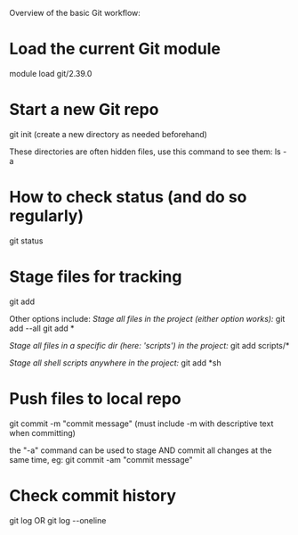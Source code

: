 Overview of the basic Git workflow:

# Load the current Git module
module load git/2.39.0

# Start a new Git repo
git init
(create a new directory as needed beforehand)

These directories are often hidden files, use this command to see them:
ls -a

# How to check status (and do so regularly)
git status

# Stage files for tracking
git add

Other options include:
*Stage all files in the project (either option works):*
git add --all
git add *

*Stage all files in a specific dir (here: 'scripts') in the project:*
git add scripts/*

*Stage all shell scripts *anywhere* in the project:*
git add *sh 

# Push files to local repo
git commit -m "commit message"
(must include -m with descriptive text when committing)

the "-a" command can be used to stage AND commit all changes at the same time, eg:
git commit -am "commit message"

# Check commit history 
git log
OR
git log --oneline